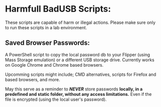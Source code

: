 # Harmfull BadUSB Scripts:
These scripts are capable of harm or illegal actions.
Please make sure only to run these scripts in a lab environment.

## Saved Browser Passwords:
A PowerShell script to copy the local password db to your Flipper (using Mass Storage emulation) or a different USB storage drive.
Currently works on Google Chrome and Chrome based browsers.

Upcomming scripts might include; CMD alternatives, scripts for Firefox and based browsers, and more.

May this serve as a reminder to **_NEVER_** store passwords **locally, in a predefined and static folder, without any access limitations.**
Even if the file is encrypted (using the local user's password).
